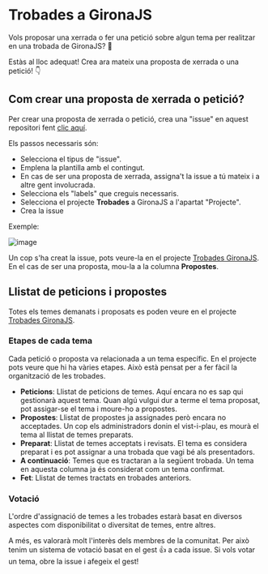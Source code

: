 # Trobades a GironaJS

Vols proposar una xerrada o fer una petició sobre algun tema per realitzar en una trobada de GironaJS? 👏

Estàs al lloc adequat! Crea ara mateix una proposta de xerrada o una petició! 👇

## Com crear una proposta de xerrada o petició?

Per crear una proposta de xerrada o petició, crea una "issue" en aquest repositori fent [clic aquí](https://github.com/gironajs/propostes/issues/new/choose).

Els passos necessaris són:
- Selecciona el tipus de "issue".
- Emplena la plantilla amb el contingut.
- En cas de ser una proposta de xerrada, assigna't la issue a tú mateix i a altre gent involucrada.
- Selecciona els "labels" que creguis necessaris.
- Selecciona el projecte **Trobades** a GironaJS a l'apartat "Projecte".
- Crea la issue

Exemple:

![image](https://github.com/gironajs/trobades/assets/25479585/d0952e54-d26e-46b9-9c79-838e5e3f9c1e)

Un cop s'ha creat la issue, pots veure-la en el projecte [Trobades GironaJS](https://github.com/orgs/gironajs/projects/2/). 
En el cas de ser una proposta, mou-la a la columna **Propostes**.


## Llistat de peticions i propostes

Totes els temes demanats i proposats es poden veure en el projecte [Trobades GironaJS](https://github.com/orgs/gironajs/projects/2/).

### Etapes de cada tema

Cada petició o proposta va relacionada a un tema específic. En el projecte pots veure que hi ha vàries etapes. Això està pensat per a fer fàcil la organització de les trobades.

- **Peticions**: Llistat de peticions de temes. Aquí encara no es sap qui gestionarà aquest tema. Quan algú vulgui dur a terme el tema proposat, pot assigar-se el tema i moure-ho a propostes.
- **Propostes**: Llistat de propostes ja assignades però encara no acceptades. Un cop els administradors donin el vist-i-plau, es mourà el tema al llistat de temes preparats.
- **Preparat**: Llistat de temes acceptats i revisats. El tema es considera preparat i es pot assignar a una trobada que vagi bé als presentadors.
- **A continuació**: Temes que es tractaran a la següent trobada. Un tema en aquesta columna ja és considerat com un tema confirmat.
- **Fet**: Llistat de temes tractats en trobades anteriors.

### Votació
L'ordre d'assignació de temes a les trobades estarà basat en diversos aspectes com disponibilitat o diversitat de temes, entre altres.

A més, es valorarà molt l'interès dels membres de la comunitat. Per això tenim un sistema de votació basat en el gest 👍 a cada issue. Si vols votar un tema, obre la issue i afegeix el gest!


